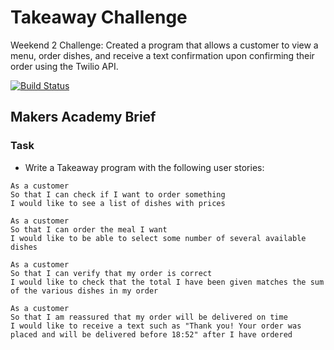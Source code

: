 # Takeaway Challenge

Weekend 2 Challenge: Created a program that allows a customer to view a menu, order dishes, and receive a text confirmation upon confirming their order using the Twilio API.







[![Build Status](https://travis-ci.org/riyapabari/takeaway-challenge.svg?branch=master)](https://travis-ci.org/riyapabari/takeaway-challenge)


## Makers Academy Brief

### Task

* Write a Takeaway program with the following user stories:

```
As a customer
So that I can check if I want to order something
I would like to see a list of dishes with prices

As a customer
So that I can order the meal I want
I would like to be able to select some number of several available dishes

As a customer
So that I can verify that my order is correct
I would like to check that the total I have been given matches the sum of the various dishes in my order

As a customer
So that I am reassured that my order will be delivered on time
I would like to receive a text such as "Thank you! Your order was placed and will be delivered before 18:52" after I have ordered
```
